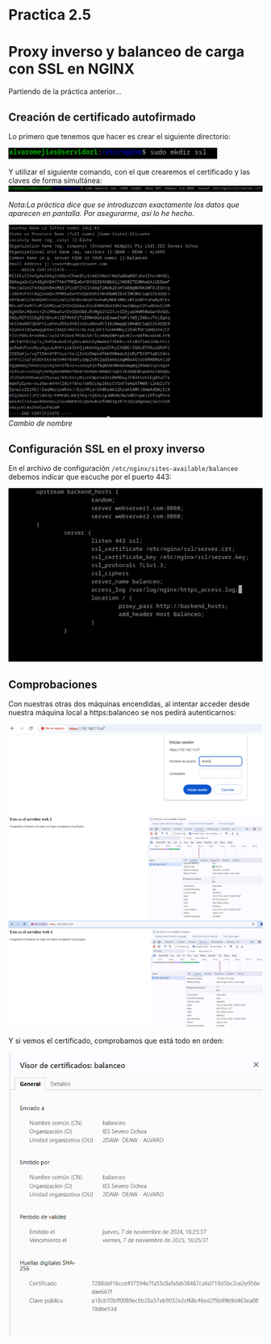 # Practica 2.5
# Proxy inverso y balanceo de carga con SSL en NGINX

Partiendo de la práctica anterior...

## Creación de certificado autofirmado

Lo primero que tenemos que hacer es crear el siguiente directorio:

![captura1](assets/images/1.PNG)

Y utilizar el siguiente comando, con el que crearemos el certificado y las claves de forma simultánea:
![captura2](assets/images/2.PNG)

*Nota:La práctica dice que se introduzcan exactamente los datos que aparecen en pantalla. Por asegurarme, así lo he hecho.*

![captura3](assets/images/3.PNG)
*Cambio de nombre*

## Configuración SSL en el proxy inverso

En el archivo de configuración `/etc/nginx/sites-available/balanceo` debemos indicar que escuche por el puerto 443:

![captura4](assets/images/4.PNG)


## Comprobaciones

Con nuestras otras dos máquinas encendidas, al intentar acceder desde nuestra máquina local a https:balanceo se nos pedirá autenticarnos:

![captura5](assets/images/5.PNG)
![captura6](assets/images/6.PNG)
![captura7](assets/images/7.PNG)

Y si vemos el certificado, comprobamos que está todo en orden:

![captura8](assets/images/8.PNG)